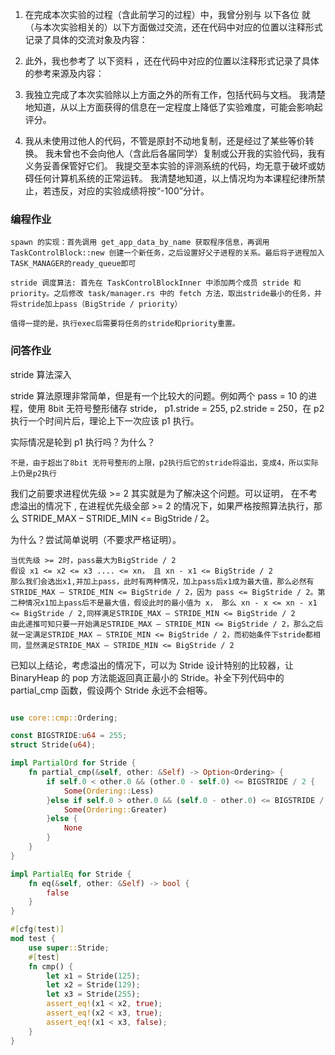 1. 在完成本次实验的过程（含此前学习的过程）中，我曾分别与 以下各位 就（与本次实验相关的）以下方面做过交流，还在代码中对应的位置以注释形式记录了具体的交流对象及内容：

2. 此外，我也参考了 以下资料 ，还在代码中对应的位置以注释形式记录了具体的参考来源及内容：

3. 我独立完成了本次实验除以上方面之外的所有工作，包括代码与文档。 我清楚地知道，从以上方面获得的信息在一定程度上降低了实验难度，可能会影响起评分。

4. 我从未使用过他人的代码，不管是原封不动地复制，还是经过了某些等价转换。 我未曾也不会向他人（含此后各届同学）复制或公开我的实验代码，我有义务妥善保管好它们。 我提交至本实验的评测系统的代码，均无意于破坏或妨碍任何计算机系统的正常运转。 我清楚地知道，以上情况均为本课程纪律所禁止，若违反，对应的实验成绩将按“-100”分计。

### 编程作业

    spawn 的实现：首先调用 get_app_data_by_name 获取程序信息，再调用TaskControlBlock::new 创建一个新任务，之后设置好父子进程的关系。最后将子进程加入TASK_MANAGER的ready_queue即可

    stride 调度算法: 首先在 TaskControlBlockInner 中添加两个成员 stride 和 priority。之后修改 task/manager.rs 中的 fetch 方法，取出stride最小的任务，并将stride加上pass（BigStride / priority）

    值得一提的是，执行exec后需要将任务的stride和priority重置。

### 问答作业

stride 算法深入

stride 算法原理非常简单，但是有一个比较大的问题。例如两个 pass = 10 的进程，使用 8bit 无符号整形储存 stride， p1.stride = 255, p2.stride = 250，在 p2 执行一个时间片后，理论上下一次应该 p1 执行。

实际情况是轮到 p1 执行吗？为什么？

    不是，由于超出了8bit 无符号整形的上限，p2执行后它的stride将溢出，变成4，所以实际上仍是p2执行

我们之前要求进程优先级 >= 2 其实就是为了解决这个问题。可以证明， 在不考虑溢出的情况下 , 在进程优先级全部 >= 2 的情况下，如果严格按照算法执行，那么 STRIDE_MAX – STRIDE_MIN <= BigStride / 2。

为什么？尝试简单说明（不要求严格证明）。

    当优先级 >= 2时，pass最大为BigStride / 2
    假设 x1 <= x2 <= x3 .... <= xn， 且 xn - x1 <= BigStride / 2
    那么我们会选出x1,并加上pass，此时有两种情况，加上pass后x1成为最大值，那么必然有STRIDE_MAX – STRIDE_MIN <= BigStride / 2，因为 pass <= BigStride / 2。第二种情况x1加上pass后不是最大值，假设此时的最小值为 x， 那么 xn - x <= xn - x1 <= BigStride / 2,同样满足STRIDE_MAX – STRIDE_MIN <= BigStride / 2
    由此递推可知只要一开始满足STRIDE_MAX – STRIDE_MIN <= BigStride / 2，那么之后就一定满足STRIDE_MAX – STRIDE_MIN <= BigStride / 2，而初始条件下stride都相同，显然满足STRIDE_MAX – STRIDE_MIN <= BigStride / 2

已知以上结论，考虑溢出的情况下，可以为 Stride 设计特别的比较器，让 BinaryHeap<Stride> 的 pop 方法能返回真正最小的 Stride。补全下列代码中的 partial_cmp 函数，假设两个 Stride 永远不会相等。

```rs

use core::cmp::Ordering;

const BIGSTRIDE:u64 = 255;
struct Stride(u64);

impl PartialOrd for Stride {
    fn partial_cmp(&self, other: &Self) -> Option<Ordering> {
        if self.0 < other.0 && (other.0 - self.0) <= BIGSTRIDE / 2 {
            Some(Ordering::Less)
        }else if self.0 > other.0 && (self.0 - other.0) <= BIGSTRIDE / 2 {
            Some(Ordering::Greater)
        }else {
            None
        }
    }
}

impl PartialEq for Stride {
    fn eq(&self, other: &Self) -> bool {
        false
    }
}

#[cfg(test)]
mod test {
    use super::Stride;
    #[test]
    fn cmp() {
        let x1 = Stride(125);
        let x2 = Stride(129);
        let x3 = Stride(255);
        assert_eq!(x1 < x2, true);
        assert_eq!(x2 < x3, true);
        assert_eq!(x1 < x3, false);
    }
}

```

        

    
